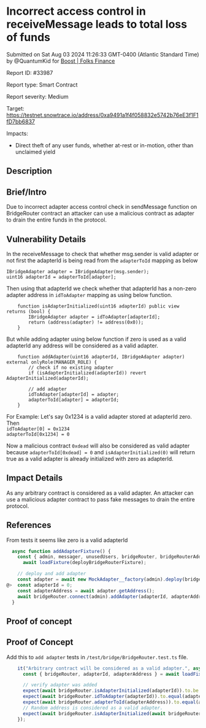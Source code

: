 
# Incorrect access control in receiveMessage leads to total loss of funds

Submitted on Sat Aug 03 2024 11:26:33 GMT-0400 (Atlantic Standard Time) by @QuantumKid for [Boost | Folks Finance](https://immunefi.com/bounty/folksfinance-boost/)

Report ID: #33987

Report type: Smart Contract

Report severity: Medium

Target: https://testnet.snowtrace.io/address/0xa9491a1f4f058832e5742b76eE3f1F1fD7bb6837

Impacts:
- Direct theft of any user funds, whether at-rest or in-motion, other than unclaimed yield

## Description
## Brief/Intro
Due to incorrect adapter access control check in sendMessage function on BridgeRouter contract an attacker can use a malicious contract as adapter to drain the entire funds in the protocol.


## Vulnerability Details
In the receiveMessage to check that whether msg.sender is valid adapter or not first the adapterId is being read from the `adapterToId` mapping as below
```solidity
IBridgeAdapter adapter = IBridgeAdapter(msg.sender);
uint16 adapterId = adapterToId[adapter];
```
Then using that adapterId we check whether that adapterId has a non-zero adapter address in `idToAdapter` mapping as using below function.

```solidity
    function isAdapterInitialized(uint16 adapterId) public view returns (bool) {
        IBridgeAdapter adapter = idToAdapter[adapterId];
        return (address(adapter) != address(0x0));
    }
```
But while adding adapter using below function if zero is used as a valid adapterId any address will be considered as a valid adapter.

```solidity
    function addAdapter(uint16 adapterId, IBridgeAdapter adapter) external onlyRole(MANAGER_ROLE) {
        // check if no existing adapter
        if (isAdapterInitialized(adapterId)) revert AdapterInitialized(adapterId);

        // add adapter
        idToAdapter[adapterId] = adapter;
        adapterToId[adapter] = adapterId;
    }
```

For Example: 
Let's say 0x1234 is a valid adapter stored at adapterId zero. Then  
`idToAdapter[0] = 0x1234`  
`adapterToId[0x1234] = 0`

Now a malicious contract `0xdead` will also be considered as valid adapter because  `adapterToId[0xdead] = 0` and `isAdapterInitialized(0)` will return true as a valid adapter is already initialized with zero as adapterId.

## Impact Details
As any arbitrary contract is considered as a valid adapter. An attacker can use a malicious adapter contract to pass fake messages to drain the entire protocol.

## References
From tests it seems like zero is a valid adapterId
```javascript
  async function addAdapterFixture() {
    const { admin, messager, unusedUsers, bridgeRouter, bridgeRouterAddress } =
      await loadFixture(deployBridgeRouterFixture);

    // deploy and add adapter
    const adapter = await new MockAdapter__factory(admin).deploy(bridgeRouterAddress);
@>  const adapterId = 0;
    const adapterAddress = await adapter.getAddress();
    await bridgeRouter.connect(admin).addAdapter(adapterId, adapterAddress);
  }
```
        
## Proof of concept
## Proof of Concept
Add this to `add adapter` tests in `/test/bridge/BridgeRouter.test.ts` file.

```javascript
    it("Arbitrary contract will be considered as a valid adapter.", async () => {
      const { bridgeRouter, adapterId, adapterAddress } = await loadFixture(addAdapterFixture);

      // verify adapter was added
      expect(await bridgeRouter.isAdapterInitialized(adapterId)).to.be.true;
      expect(await bridgeRouter.idToAdapter(adapterId)).to.equal(adapterAddress);
      expect(await bridgeRouter.adapterToId(adapterAddress)).to.equal(adapterId);
      // Random address is considered as a valid adapter.
      expect(await bridgeRouter.isAdapterInitialized(await bridgeRouter.adapterToId(getRandomAddress()))).to.be.true;
    });
```
